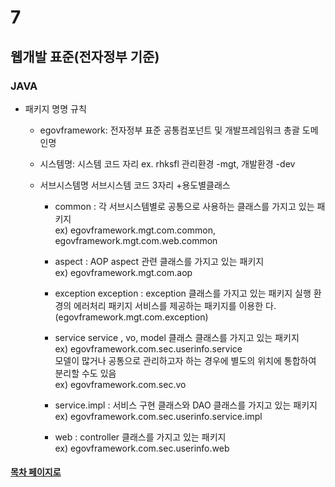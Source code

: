 # 7

## 웹개발 표준(전자정부 기준)

### JAVA

- 패키지 명명 규칙
  + egovframework: 전자정부 표준 공통컴포넌트 및 개발프레임워크 총괄
  도메인명
  + 시스템명: 시스템 코드 자리 ex. rhksfl 관리환경 -mgt, 개발환경 -dev
  + 서브시스템명 서브시스템 코드 3자리 
  +용도별클래스
    
    * common : 각 서브시스템별로 공통으로 사용하는 클래스를 가지고 있는
    패키지 
    <br> ex) egovframework.mgt.com.common, egovframework.mgt.com.web.common
    
    * aspect : AOP aspect 관련 클래스를 가지고 있는 패키지 
    <br> ex) egovframework.mgt.com.aop
    
    
    * exception exception : exception 클래스를 가지고 있는 패키지 실행 환경의 에러처리 패키지 서비스를 제공하는 패키지를 이용한
  다.(egovframework.mgt.com.exception)
    
    
    * service service , vo, model 클래스 클래스를 가지고 있는 패키지
    <br> ex) egovframework.com.sec.userinfo.service <br>
    모델이 많거나 공통으로 관리하고자 하는 경우에 별도의 위치에 통합하여 분리할 수도 있음
    <br> ex) egovframework.com.sec.vo
    
    
    * service.impl : 서비스 구현 클래스와 DAO 클래스를 가지고 있는 패키지 
    <br> ex) egovframework.com.sec.userinfo.service.impl
    
    
    * web : controller 클래스를 가지고 있는 패키지
    <br> ex) egovframework.com.sec.userinfo.web
    
  
#### [목차 페이지로](./00index.md)
